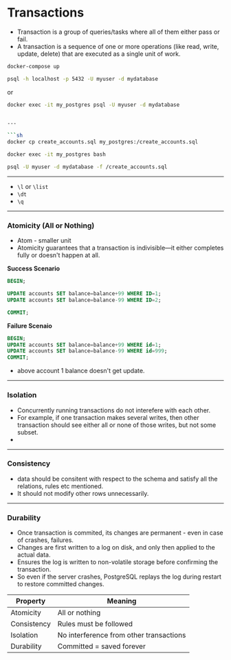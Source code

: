 # Transactions

- Transaction is a group of queries/tasks where all of them either pass or fail.
- A transaction is a sequence of one or more operations (like read, write, update, delete) that are executed as a single unit of work.


```sh
docker-compose up
```

```sh
psql -h localhost -p 5432 -U myuser -d mydatabase
```

or

```sh
docker exec -it my_postgres psql -U myuser -d mydatabase
```

```sh

---

```sh
docker cp create_accounts.sql my_postgres:/create_accounts.sql
```

```sh
docker exec -it my_postgres bash
```

```sh
psql -U myuser -d mydatabase -f /create_accounts.sql
```

---

- `\l` or `\list`
- `\dt`
- `\q`
  
---

### Atomicity (All or Nothing)

- Atom - smaller unit
- Atomicity guarantees that a transaction is indivisible—it either completes fully or doesn't happen at all.

**Success Scenario**

```SQL
BEGIN;

UPDATE accounts SET balance=balance+99 WHERE ID=1;
UPDATE accounts SET balance=balance-99 WHERE ID=2;

COMMIT;
```

**Failure Scenaio**

```SQL
BEGIN;
UPDATE accounts SET balance=balance+99 WHERE id=1;
UPDATE accounts SET balance=balance-99 WHERE id=999;
COMMIT;
```

- above account 1 balance doesn't get update.

---

### Isolation 

- Concurrently running transactions do not interefere with each other.
- For example, if one transaction makes several writes, then other transaction should see either all or none of those writes, but not some subset.
-

---

### Consistency

- data should be consitent with respect to the schema and satisfy all the relations, rules etc mentioned.
- It should not modify other rows unnecessarily.


---

### Durability

- Once transaction is commited, its changes are permanent - even in case of crashes, failures.
- Changes are first written to a log on disk, and only then applied to the actual data.
- Ensures the log is written to non-volatile storage before confirming the transaction.
- So even if the server crashes, PostgreSQL replays the log during restart to restore committed changes.

| Property    | Meaning                                 |
| ----------- | --------------------------------------- |
| Atomicity   | All or nothing                          |
| Consistency | Rules must be followed                  |
| Isolation   | No interference from other transactions |
| Durability  | Committed = saved forever               |

